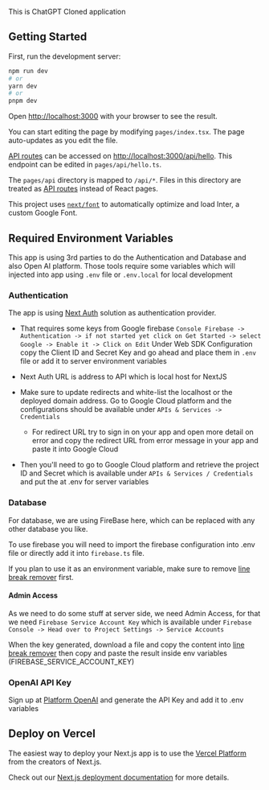 This is ChatGPT Cloned application

## Getting Started

First, run the development server:

```bash
npm run dev
# or
yarn dev
# or
pnpm dev
```

Open [http://localhost:3000](http://localhost:3000) with your browser to see the result.

You can start editing the page by modifying `pages/index.tsx`. The page auto-updates as you edit the file.

[API routes](https://nextjs.org/docs/api-routes/introduction) can be accessed on [http://localhost:3000/api/hello](http://localhost:3000/api/hello). This endpoint can be edited in `pages/api/hello.ts`.

The `pages/api` directory is mapped to `/api/*`. Files in this directory are treated as [API routes](https://nextjs.org/docs/api-routes/introduction) instead of React pages.

This project uses [`next/font`](https://nextjs.org/docs/basic-features/font-optimization) to automatically optimize and load Inter, a custom Google Font.

## Required Environment Variables

This app is using 3rd parties to do the Authentication and Database and also Open AI platform.
 Those tools require some variables which will injected into app using `.env` file or `.env.local` for local
 development

### Authentication

The app is using [Next Auth](https://next-auth.js.org/getting-started/example) solution as authentication provider.

- That requires some keys from Google firebase
`Console Firebase -> Authentication -> if not started yet click on Get Started -> select Google -> Enable it -> Click on Edit`
Under Web SDK Configuration copy the Client ID and Secret Key and go ahead and place them in `.env` file or add it to server environment variables

- Next Auth URL is address to API which is local host for NextJS

- Make sure to update redirects and white-list the localhost or the deployed domain address.
 Go to Google Cloud platform and the configurations should be available under `APIs & Services -> Credentials`
  - For redirect URL try to sign in on your app and open more detail on error and copy the redirect URL from error message in your app
    and paste it into Google Cloud

- Then you'll need to go to Google Cloud platform and retrieve the project ID and Secret which is available
under `APIs & Services / Credentials` and put the at .env for server variables

### Database

For database, we are using FireBase here, which can be replaced with any other database you like.

To use firebase you will need to import the firebase configuration into .env file or directly add it into `firebase.ts` file.

If you plan to use it as an environment variable, make sure to remove [line break remover](https://www.textfixer.com/tools/remove-line-breaks.php) first.

#### Admin Access

As we need to do some stuff at server side, we need Admin Access, for that we need `Firebase Service Account Key`
 which is available under `Firebase Console -> Head over to Project Settings -> Service Accounts`

When the key generated, download a file and copy the content into [line break remover](https://www.textfixer.com/tools/remove-line-breaks.php)
 then copy and paste the result inside env variables (FIREBASE_SERVICE_ACCOUNT_KEY)

### OpenAI API Key

Sign up at [Platform OpenAI](https://platform.openai.com/) and generate the API Key and add it to .env variables

## Deploy on Vercel

The easiest way to deploy your Next.js app is to use the [Vercel Platform](https://vercel.com/new?utm_medium=default-template&filter=next.js&utm_source=create-next-app&utm_campaign=create-next-app-readme) from the creators of Next.js.

Check out our [Next.js deployment documentation](https://nextjs.org/docs/deployment) for more details.
